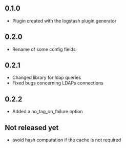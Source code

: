 ## 0.1.0
  - Plugin created with the logstash plugin generator
## 0.2.0
  - Rename of some config fields
## 0.2.1
  - Changed library for ldap queries
  - Fixed bugs concerning LDAPs connections
## 0.2.2
  - Added a no_tag_on_failure option
## Not released yet
  - avoid hash computation if the cache is not required
